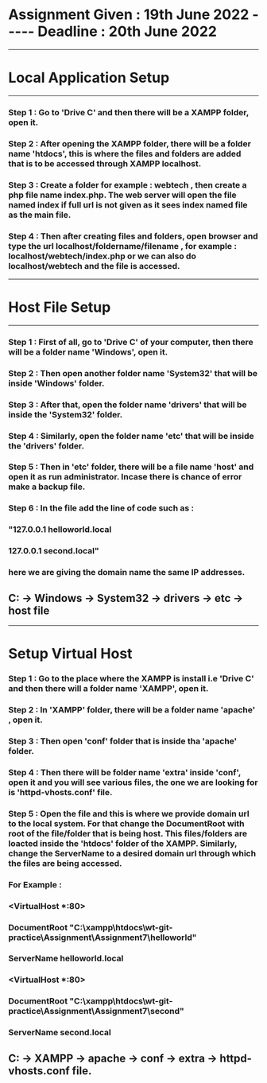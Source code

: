 # Assignment Given : 19th June 2022 ----- Deadline : 20th June 2022

***

# Local Application Setup 
---
### Step 1 : Go to 'Drive C' and then there will be a XAMPP folder, open it.
### Step 2 : After opening the XAMPP folder, there will be a folder name 'htdocs', this is where the files and folders are added that is to be accessed through XAMPP localhost.
### Step 3 : Create a folder for example : webtech , then create a php file name index.php. The web server will open the file named index if full url is not given as it sees index named file as the main file.
### Step 4 : Then after creating files and folders, open browser and type the url localhost/foldername/filename , for example : localhost/webtech/index.php or we can also do localhost/webtech and the file is accessed. 

---

# Host File Setup
---
### Step 1 : First of all, go to 'Drive C' of your computer, then there will be a folder name 'Windows', open it.
### Step 2 : Then open another folder name 'System32' that will be inside 'Windows' folder.
### Step 3 : After that, open the folder name 'drivers' that will be inside the 'System32' folder.
### Step 4 : Similarly, open the folder name 'etc' that will be inside the 'drivers' folder.
### Step 5 : Then in 'etc' folder, there will be a file name 'host' and open it as run administrator. Incase there is chance of error make a backup file.
### Step 6 : In the file add the line of code such as :
### "127.0.0.1   helloworld.local
###  127.0.0.1   second.local"
### here we are giving the domain name the same IP addresses.

## C: -> Windows -> System32 -> drivers -> etc -> host file

---

# Setup Virtual Host
### Step 1 : Go to the place where the XAMPP is install i.e 'Drive C' and then there will a folder name 'XAMPP', open it.
### Step 2 : In 'XAMPP' folder, there will be a folder name 'apache' , open it.
### Step 3 : Then open 'conf' folder that is inside tha 'apache' folder.
### Step 4 : Then there will be folder name 'extra' inside 'conf', open it and you will see various files, the one we are looking for is 'httpd-vhosts.conf' file.
### Step 5 : Open the file and this is where we provide domain url to the local system. For that change the DocumentRoot with root of the file/folder that is being host. This files/folders are loacted inside the 'htdocs' folder of the XAMPP. Similarly, change the ServerName to a desired domain url through which the files are being accessed.
### For Example :

### <VirtualHost *:80>
###   DocumentRoot "C:\xampp\htdocs\wt-git-practice\Assignment\Assignment7\helloworld"
###   ServerName helloworld.local
### </VirtualHost>

### <VirtualHost *:80>
###    DocumentRoot "C:\xampp\htdocs\wt-git-practice\Assignment\Assignment7\second"
###    ServerName second.local
### </VirtualHost>

## C: -> XAMPP -> apache -> conf -> extra -> httpd-vhosts.conf file.
